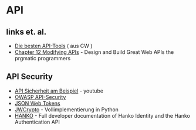 # API

## links et. al.
- [Die besten API-Tools](https://www.computerwoche.de/a/die-15-besten-schnittstellen-tools,3552393) ( aus CW )
- [Chapter 12 Modifying APIs](https://medium.com/pragmatic-programmers/chapter-12-modifying-apis-818362113aed) - Design and Build Great Web APIs the prgmatic programmers

## API Security

- [API Sicherheit am Beispiel](https://www.youtube.com/watch?v=wGtS5qQ0bC0) - youtube
- [OWASP API-Security](https://owasp.org/www-project-api-security/)
- [JSON Web Tokens](https://jwt.io/)
- [JWCrypto](https://github.com/latchset/jwcrypto/tree/master/jwcrypto) - Vollimplementierung in Python
- [HANKO](https://docs.hanko.io/) - Full developer documentation of Hanko Identity and the Hanko Authentication API
